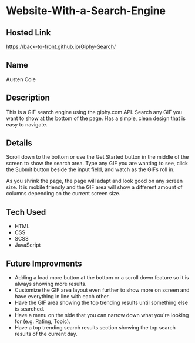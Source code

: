 # Website-With-a-Search-Engine

## Hosted Link

https://back-to-front.github.io/Giphy-Search/

## Name

Austen Cole

## Description

This is a GIF search engine using the giphy.com API. Search any GIF you want to show at the bottom of the page. Has a simple, clean design that is easy to navigate.

## Details

Scroll down to the bottom or use the Get Started button in the middle of the screen to show the search area. Type any GIF you are wanting to see, click the Submit button beside the input field, and watch as the GIFs roll in.

As you shrink the page, the page will adapt and look good on any screen size. It is mobile friendly and the GIF area will show a different amount of columns depending on the current screen size.

## Tech Used

- HTML
- CSS
- SCSS
- JavaScript

## Future Improvments

- Adding a load more button at the bottom or a scroll down feature so it is always showing more results.
- Customize the GIF area layout even further to show more on screen and have everything in line with each other.
- Have the GIF area showing the top trending results until something else is searched.
- Have a menu on the side that you can narrow down what you're looking for (e.g. Rating, Topic).
- Have a top trending search results section showing the top search results of the current day.
